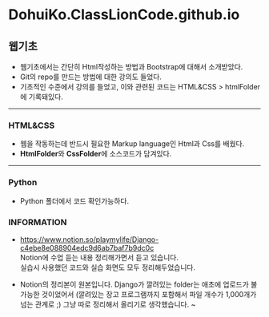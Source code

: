 # DohuiKo.ClassLionCode.github.io

## 웹기초

 - 웹기초에서는 간단히 Html작성하는 방법과 Bootstrap에 대해서 소개받았다.
 - Git의 repo를 만드는 방법에 대한 강의도 들었다.
 - 기초적인 수준에서 강의를 들었고, 이와 관련된 코드는 HTML&CSS > htmlFolder에 기록돼있다.

---

### HTML&CSS
 - 웹을 작동하는데 반드시 필요한 Markup language인 Html과 Css를 배웠다.
 - **HtmlFolder**와 **CssFolder**에 소스코드가 담겨있다.

---

### Python
  - Python 폴더에서 코드 확인가능하다.

### INFORMATION
  -  https://www.notion.so/playmylife/Django-c4ebe8e088904edc9d6ab7baf7b9dc0c
     <br>
     Notion에 수업 듣는 내용 정리해가면서 듣고 있습니다.
     <br>
     실습시 사용했던 코드와 실습 화면도 모두 정리해두었습니다.
  
    
  - Notion의 정리본이 원본입니다. Django가 깔려있는 folder는 애초에 업로드가 불가능한 것이었어서 (깔려있는 장고 프로그램까지 포함해서 파일 개수가 1,000개가 넘는 관계로 ;) 그냥 따로 정리해서 올리기로 생각했습니다. ~



